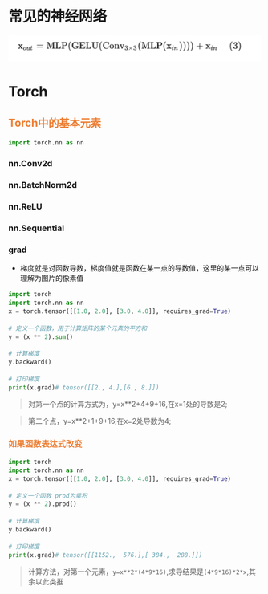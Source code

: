 # 常见的神经网络
![](./imgs/mixtransformer.png)
# Torch

<h2 style="color: #ed7d31">Torch中的基本元素</h2>

``` python
import torch.nn as nn
```

### nn.Conv2d

### nn.BatchNorm2d


### nn.ReLU
### nn.Sequential
### grad
- 梯度就是对函数导数，梯度值就是函数在某一点的导数值，这里的某一点可以理解为图片的像素值
``` python
import torch
import torch.nn as nn
x = torch.tensor([[1.0, 2.0], [3.0, 4.0]], requires_grad=True)

# 定义一个函数，用于计算矩阵的某个元素的平方和
y = (x ** 2).sum()

# 计算梯度
y.backward()

# 打印梯度
print(x.grad)# tensor([[2., 4.],[6., 8.]])
```

> 对第一个点的计算方式为，y=x**2+4+9+16,在x=1处的导数是2;

> 第二个点，y=x**2+1+9+16,在x=2处导数为4;

<h3 style="color: #ed7d31">如果函数表达式改变</h3>

``` python
import torch
import torch.nn as nn
x = torch.tensor([[1.0, 2.0], [3.0, 4.0]], requires_grad=True)

# 定义一个函数 prod为乘积
y = (x ** 2).prod()

# 计算梯度
y.backward()

# 打印梯度
print(x.grad)# tensor([[1152.,  576.],[ 384.,  288.]])
```
> 计算方法，对第一个元素，`y=x**2*(4*9*16)`,求导结果是`(4*9*16)*2*x`,其余以此类推
